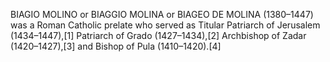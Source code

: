 BIAGIO MOLINO or BIAGGIO MOLINA or BIAGEO DE MOLINA (1380–1447) was a Roman Catholic prelate who served as Titular Patriarch of Jerusalem (1434–1447),[1] Patriarch of Grado (1427–1434),[2] Archbishop of Zadar (1420–1427),[3] and Bishop of Pula (1410–1420).[4]

